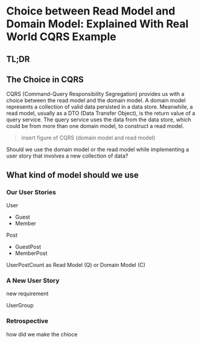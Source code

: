 # Choice between Read Model and Domain Model: Explained With Real World CQRS Example

## TL;DR

## The Choice in CQRS

CQRS (Command-Query Responsibility Segregation) provides us with a choice between the read model and the domain model. A domain model represents a collection of valid data persisted in a data store. Meanwhile, a read model, usually as a DTO (Data Transfer Object), is the return value of a query service. The query service uses the data from the data store, which could be from more than one domain model, to construct a read model.

> insert figure of CQRS (domain model and read model)

Should we use the domain model or the read model while implementing a user story that involves a new collection of data?

## What kind of model should we use

### Our User Stories

User

- Guest
- Member

Post

- GuestPost
- MemberPost

UserPostCount as Read Model (Q) or Domain Model (C)

### A New User Story

new requirement

UserGroup

### Retrospective

how did we make the chioce
